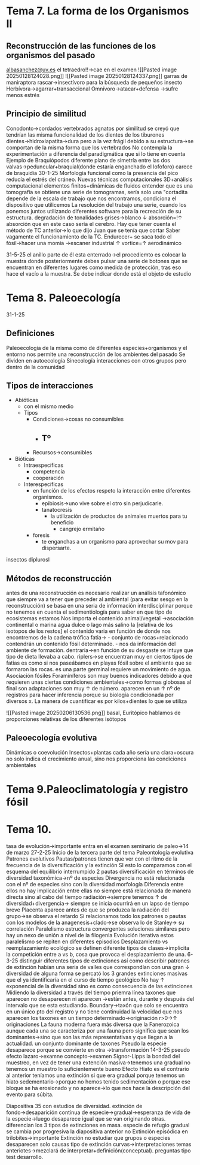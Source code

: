 # Tema 7. La forma de los Organismos II
## Reconstrucción de las funciones de los organismos del pasado
albasanchez@uv.es
 el tetraedro!!→cae en el examen
 ![[Pasted image 20250128124028.png]]
![[Pasted image 20250128124337.png]]
	garras de maniraptora
		rascar→insectívoro para la búsqueda de pequeños insecto
		Herbívora→agarrar+transaccional
		Omnívoro→atacar+defensa →sufre menos estrés
## Principio  de similitud
 Conodonto→cordados vertebrados agnatos 
	 por similitud se creyó que tendrían las misma funcionalidad de los dientes de los tiburones
	 dientes→hidroxiapatita→dura pero a la vez frágil debido a su estructura→se comportan de la misma forma que los vertebrados 
No contempla la experimentación a diferencia del paradigmática que si lo tiene en cuenta
Ejemplo de Braquiópodos
	diferente plano de simetría entre las dos valvas→peduncular+braquial(donde estaría enganchado el lofoforo)
		carece de braquidia
30-1-25
Morfología funcional
como la presencia del pico reducía el estrés del cráneo.
Nuevas técnicas computacionales
3D+análisis computacional
	elementos finitos+dinámicas de fluidos
entender que es una tomografía
	se obtiene una serie de tomogramas, sería solo una "cortadita
	depende de la escala de trabajo que nos encontramos, condiciona el dispositivo que utilicemos
	La resolución del trabajo
	una serie, cuando los ponemos juntos utilizando diferentes software para la recreación de su estructura.
		degradación de tonalidades grises→blanco ↓ absorción=!↑ absorción que en este caso sería el cerebro.
Hay que tener cuenta el método de TC anterior→lo que dijo Juan que se tenía que cortar 
Saber vagamente el funcionamiento de la TC.
Endurecer+ se saca todo el fósil→hacer una momia →escaner industrial
↑ vortice=↑ aerodinámico

31-5-25
el anillo parte de él esta enterrado→el procediemto es colocar la muestra donde posteriormente debes pulsar una serie de botones que se encuentran en diferentes lugares como medida de protección, tras eso hace el vacío a la muestra.
Se debe indicar donde está el objeto de estudio
# Tema 8. Paleoecología
31-1-25
## Definiciones
Paleoecología
	de la misma como de diferentes especies+organismos y el entorno
	nos permite una reconstrucción de los ambientes del pasado
Se dividen en
	autoecología
	Sinecología
		interacciones con otros grupos pero dentro de la comunidad
## Tipos de interacciones
- Abióticas
	- con el mismo medio
	- Tipos
		- Condiciones→cosas no consumibles
			- Tº
				- 
		- Recursos→consumibles
- Bióticas
	- Intraespecíficas
		- competencia
		- cooperación
	- Interespecíficas
		- en función de los efectos respeto la interacción entre diferentes organismos.
			- epibiosis→uno vive sobre el otro sin perjudicarle.
			- tanatocresis
				- la utilización de productos de animales muertos para tu beneficio
					- cangrejo ermitaño
		- foresis
			- te enganchas a un organismo para aprovechar su mov para dispersarte.

insectos diplurosl
## Métodos de reconstrucción
antes de una reconstrucción es necesario realizar un análisis tafonómico que siempre va a tener que preceder al ambiental (para evitar sesgo en la reconstrucción)
se basa en una seria de información interdisciplinar porque no tenemos en cuenta el sedimentiología
	para saber en que tipo de ecosistemas estamos
Nos importa el contenido animal/vegetal →asociación continental o marina
	agua dulce o lago más salino
	la [relativa de los isotopos de los restos]
		el contenido varia en función de donde nos encontremos de la cadena trófica
		fatia→
			- conjunto de rocas+relacionado contendrán un contenido fósil determinado.
			- nos da información del ambiente de formación.
	dentraria→en función de su desgaste se intuye que tipo  de dieta llevaba a cabo.
riplers→se encuentran muy en ciertos tipos de fatias es como si nos paseábamos en playas fósil sobre el ambiente que se formaron las rocas.
	es una parte germinal requiere un movimiento de agua.
Asociación fósiles
Foraminíferos
son muy buenos indicadores debido a que requieren unas ciertas condiciones ambientales→como formas globosas al final son adaptaciones
	son muy ↑ de  número.
	aparecen en un ↑ nº de registros para hacer inferencia porque su biología condicionada por diversos x.
La manera de cuantificar es por kilos+dientes lo que se utiliza 

![[Pasted image 20250206130536.png]]
basal, Euritópico
hablamos de proporciones relativas de los diferentes isótopos
##  Paleoecología evolutiva
Dinámicas o coevolución
Insectos+plantas
cada año sería una clara+oscura
no solo indica el crecimiento anual, sino nos proporciona las condiciones ambientales
# Tema 9.Paleoclimatología y registro fósil

# Tema 10.
tasa de evolución→importante  entra  en el examen
seminario de paleo→14 de marzo
27-2-25
Inicio de la tercera parte del tema
Paleontología evolutiva
Patrones evolutivos
Pautas/patrones
tienen que ver con el ritmo de la frecuencia de la diversificación y la  extinción 
SI esto lo comparamos con el esquema del equilibrio  interrumpido
	2 pautas
		diversificación
			en términos  de diversidad taxonómica→nº de especies
		Divergencia 
			no está  relacionada con el nº de especies sino con la diversidad morfología
		Diferencia entre ellos
			no hay implicación  entre ellas
no siempre está relacionada de manera directa sino al cabo  del tiempo
radiación→siempre tenemos ↑ de  diversidad+divergencia→ siempre se inicia ocurrirá en un lapso de tiempo breve
Placenta aparece antes de que se produzca la radiación del grupo→se observa el retardo 
Si relacionamos todo los patrones o  pautas
	con los modelos de  la anagenesis+clado→se observa lo de Stanley→ su correlación 
Paralelismo
	estructura convergentes	
	soluciones similares pero hay un nexo de unión a nivel de la filogenia 
Evolución iterativa
	estos paralelismo se repiten en diferentes episodios
Desplazamiento vs
reemplazamiento  ecológico
	se definen diferente tipos  de clases→implicita la competición entre a vs  b, cosa que provoca el desplazamiento de una. 
6-3-25
distinguir diferentes tipos de extinciones así como describir patrones de extinción
habían una seria de valles que correspondían con una gran ↓ diversidad de alguna forma se percató los 3 grandes extinciones masivas que el ya identificaría en el curso de tiempo geológico
No hay ↑ exponencial de la diversidad sino es como consecuencia de las extinciones 
Midiendo la diversidad a través del tiempo
	priemra línea taxones que aparecen
		no desaparecen ni aparecen →están antes, durante  y después del intervalo que se esta estudiando.
Boundary→taxón que solo se encuentra en un único pto del registro  y no tiene continuidad
la velocidad que nos aparecen los taxones en un tiempo determinado→originación
r>0→↑ originaciones
La fauna moderna fuera  más diversa que la Fanerozoica
aunque cada una se caracteriza por una fauna pero significa que sean los dominantes→sino que son las más representativas y que llegan a la actualidad.
	un conjunto dominante de taxones
Pseudo
la especie desaparece porque  se convierte  en otra →transformación
14-3-25
pseudo
efecto lazaro→examne
concepto→examen
Signor-Lipps
la bondad del muestreo, en vez de tener una extención masiva→tenemos una gradual
	no tenemos un muestro lo suficientemente bueno
Efecto Hiato
	es el contrario al anterior
	teníamos una extinción si que era gradual porque tenemos un hiato sedementario→porque no hemos tenido sedimentación o porque ese bloque se ha erosionado y no aparece→lo que nos hace la descripción del evento para súbita.

Diapositiva 35
con estudios de diversidad.
extinción de fondo→desaparición contínua de especie→gradual→esperanza de vida de la especie→luego desaparece igual que se van originando otras.
diferencian los 3 tipos de extinciones en masa.
especie de refugio
gradual se cambia por progresiva
la diapositiva anterior no
	Extinción episódica en trilobites→importante
Extinción
	no estudiar que grupos o especies desaparecen
	solo causas
	tipo de extinción
	curvas→interpretaciones
	temas anteriotes→mezclará de interpretar+definición(conceptual).
	preguntas tipo test
	desarrollo.